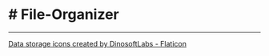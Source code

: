 # # File-Organizer
<hr>
<a href="https://www.flaticon.com/free-icons/data-storage" title="data storage icons">Data storage icons created by DinosoftLabs - Flaticon</a>